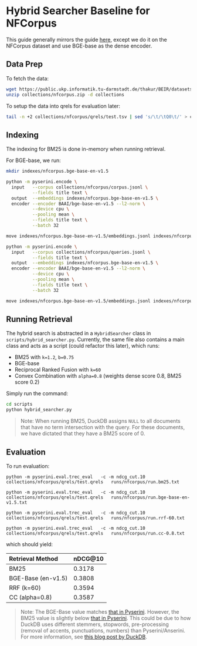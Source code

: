 # Hybrid Searcher Baseline for NFCorpus
This guide generally mirrors the guide [here](https://motherduck.com/blog/search-using-duckdb-part-3/), except we do it on the NFCorpus dataset and use BGE-base as the dense encoder.

## Data Prep
To fetch the data:

```bash
wget https://public.ukp.informatik.tu-darmstadt.de/thakur/BEIR/datasets/nfcorpus.zip -P collections
unzip collections/nfcorpus.zip -d collections
```

To setup the data into qrels for evaluation later:

```bash
tail -n +2 collections/nfcorpus/qrels/test.tsv | sed 's/\t/\tQ0\t/' > collections/nfcorpus/qrels/test.qrels
```

## Indexing
The indexing for BM25 is done in-memory when running retrieval. 

For BGE-base, we run:
```bash
mkdir indexes/nfcorpus.bge-base-en-v1.5

python -m pyserini.encode \
  input   --corpus collections/nfcorpus/corpus.jsonl \
          --fields title text \
  output  --embeddings indexes/nfcorpus.bge-base-en-v1.5 \
  encoder --encoder BAAI/bge-base-en-v1.5 --l2-norm \
          --device cpu \
          --pooling mean \
          --fields title text \
          --batch 32

move indexes/nfcorpus.bge-base-en-v1.5/embeddings.jsonl indexes/nfcorpus.bge-base-en-v1.5/corpus_embeddings.jsonl

python -m pyserini.encode \
  input   --corpus collections/nfcorpus/queries.jsonl \
          --fields title text \
  output  --embeddings indexes/nfcorpus.bge-base-en-v1.5 \
  encoder --encoder BAAI/bge-base-en-v1.5 --l2-norm \
          --device cpu \
          --pooling mean \
          --fields title text \
          --batch 32

move indexes/nfcorpus.bge-base-en-v1.5/embeddings.jsonl indexes/nfcorpus.bge-base-en-v1.5/query_embeddings.jsonl
```

## Running Retrieval
The hybrid search is abstracted in a `HybridSearcher` class in `scripts/hybrid_searcher.py`. Currently, the same file also contains a main class and acts as a script (could refactor this later), which runs:
- BM25 with `k=1.2`, `b=0.75`
- BGE-base
- Reciprocal Ranked Fusion with `k=60`
- Convex Combination with `alpha=0.8` (weights dense score 0.8, BM25 score 0.2)

Simply run the command:
```bash
cd scripts
python hybrid_searcher.py
```

>Note: When running BM25, DuckDB assigns `NULL` to all documents that have no term intersection with the query. For these documents, we have dictated that they have a BM25 score of 0.

## Evaluation
To run evaluation:
```
python -m pyserini.eval.trec_eval   -c -m ndcg_cut.10 collections/nfcorpus/qrels/test.qrels   runs/nfcorpus/run.bm25.txt 

python -m pyserini.eval.trec_eval   -c -m ndcg_cut.10 collections/nfcorpus/qrels/test.qrels   runs/nfcorpus/run.bge-base-en-v1.5.txt

python -m pyserini.eval.trec_eval   -c -m ndcg_cut.10 collections/nfcorpus/qrels/test.qrels   runs/nfcorpus/run.rrf-60.txt

python -m pyserini.eval.trec_eval   -c -m ndcg_cut.10 collections/nfcorpus/qrels/test.qrels   runs/nfcorpus/run.cc-0.8.txt 
```
which should yield:

| **Retrieval Method**                                                                                                  | **nDCG@10**  |
|:-------------------------------------------------------------------------------------------------------------|-----------|
| BM25                                                                                    | 0.3178    |
| BGE-Base (en-v1.5)                                                                                                   | 0.3808  |
| RRF (k=60)                                                                                     | 0.3594    |
| CC (alpha=0.8)                                                                                                   | 0.3587  |
> Note: The BGE-Base value matches [that in Pyserini](https://github.com/castorini/pyserini/blob/.master/docs/experiments-nfcorpus.md). However, the BM25 value is slightly below [that in Pyserini](https://github.com/castorini/pyserini/blob/master/docs/conceptual-framework2.md). This could be due to how DuckDB uses different stemmers, stopwords, pre-processing (removal of accents, punctuations, numbers) than Pyserini/Anserini. For more information, see [this blog post by DuckDB](https://duckdb.org/2021/01/25/full-text-search.html).